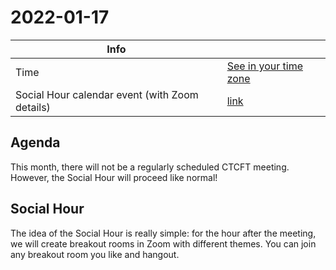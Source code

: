 # 2022-01-17

| Info                                           |                                   |
| ---------------------------------------------- | --------------------------------- |
| Time                                           | [See in your time zone][timezone] |
| Social Hour calendar event (with Zoom details) | [link][calsh]                     |

[timezone]: https://everytimezone.com/s/49dddd18
[calsh]: https://calendar.google.com/event?action=TEMPLATE&tmeid=NnBxdnZwNzJiYzY0ZzgzOHFoMHIydDNtYTIgN24wdnZvcWZlMGtibms2aTA0dWl1NTJ0MzBAZw&tmsrc=7n0vvoqfe0kbnk6i04uiu52t30%40group.calendar.google.com

## Agenda

This month, there will not be a regularly scheduled CTCFT meeting. However,
the Social Hour will proceed like normal!

## Social Hour

The idea of the Social Hour is really simple: for the hour after the meeting, we
will create breakout rooms in Zoom with different themes. You can join any
breakout room you like and hangout.

[ctcft calendar]: https://calendar.google.com/calendar/embed?src=7n0vvoqfe0kbnk6i04uiu52t30%40group.calendar.google.com
